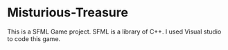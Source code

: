 # Misturious-Treasure
This is a SFML Game project. SFML is a library of C++.  I used Visual studio to code this game. 
